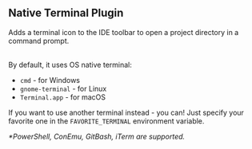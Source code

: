<h2>Native Terminal Plugin</h2>
Adds a terminal icon to the IDE toolbar to open a project directory in a command prompt.

<br>By default, it uses OS native terminal:
* `cmd` - for Windows
* `gnome-terminal` - for Linux
* `Terminal.app` - for macOS

If you want to use another terminal instead - you can!
Just specify your favorite one in the `FAVORITE_TERMINAL` environment variable.

_*PowerShell, ConEmu, GitBash, iTerm are supported._
